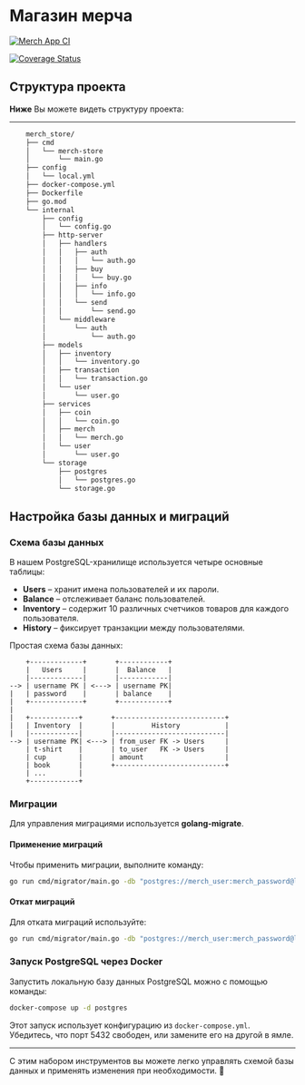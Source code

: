 # Магазин мерча


[![Merch App CI](https://github.com/justcgh9/merch_store/actions/workflows/ci.yml/badge.svg)](https://github.com/justcgh9/merch_store/actions/workflows/ci.yml)

[![Coverage Status](https://coveralls.io/repos/github/justcgh9/merch_store/badge.svg)](https://coveralls.io/github/justcgh9/merch_store)

## Структура проекта

**Ниже** Вы можете видеть структуру проекта:

---

```bash
    merch_store/
    ├── cmd
    │   └── merch-store
    │       └── main.go
    ├── config
    │   └── local.yml
    ├── docker-compose.yml
    ├── Dockerfile
    ├── go.mod
    └── internal
        ├── config
        │   └── config.go
        ├── http-server
        │   ├── handlers
        │   │   ├── auth
        │   │   │   └── auth.go
        │   │   ├── buy
        │   │   │   └── buy.go
        │   │   ├── info
        │   │   │   └── info.go
        │   │   └── send
        │   │       └── send.go
        │   └── middleware
        │       └── auth
        │           └── auth.go
        ├── models
        │   ├── inventory
        │   │   └── inventory.go
        │   ├── transaction
        │   │   └── transaction.go
        │   └── user
        │       └── user.go
        ├── services
        │   ├── coin
        │   │   └── coin.go
        │   ├── merch
        │   │   └── merch.go
        │   └── user
        │       └── user.go
        └── storage
            ├── postgres
            │   └── postgres.go
            └── storage.go

```

## Настройка базы данных и миграций

### Схема базы данных

В нашем PostgreSQL-хранилище используется четыре основные таблицы:

- **Users** – хранит имена пользователей и их пароли.
- **Balance** – отслеживает баланс пользователей.
- **Inventory** – содержит 10 различных счетчиков товаров для каждого пользователя.
- **History** – фиксирует транзакции между пользователями.

Простая схема базы данных:

```
    +-------------+       +------------+ 
    |   Users     |       |  Balance   |
    |-------------|       |------------|
--> | username PK | <---> | username PK|
|   | password    |       | balance    |
|   +-------------+       +------------+
|
|   +------------+       +---------------------------+
|   | Inventory  |       |         History           |
|   |------------|       |---------------------------|
--> | username PK| <---> | from_user FK -> Users     |
    | t-shirt    |       | to_user   FK -> Users     |
    | cup        |       | amount                    |
    | book       |       +---------------------------+
    | ...        |
    +------------+
```

### Миграции

Для управления миграциями используется **golang-migrate**.

#### Применение миграций

Чтобы применить миграции, выполните команду:

```sh
go run cmd/migrator/main.go -db "postgres://merch_user:merch_password@localhost:5432/merch_db?sslmode=disable" -path "./migrations" -action up
```

#### Откат миграций

Для отката миграций используйте:

```sh
go run cmd/migrator/main.go -db "postgres://merch_user:merch_password@localhost:5432/merch_db?sslmode=disable" -path "./migrations" -action down
```

### Запуск PostgreSQL через Docker

Запустить локальную базу данных PostgreSQL можно с помощью команды:

```sh
docker-compose up -d postgres
```

Этот запуск использует конфигурацию из `docker-compose.yml`. Убедитесь, что порт 5432 свободен, или замените его на другой в ямле.

---

С этим набором инструментов вы можете легко управлять схемой базы данных и применять изменения при необходимости. 🚀



